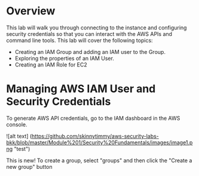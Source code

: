 
# Overview

This lab will walk you through connecting to the instance and configuring security credentials so that you can interact with the AWS APIs and command line tools.  This lab will cover the following topics:
* Creating an IAM Group and adding an IAM user to the Group.
* Exploring the properties of an IAM User.
* Creating an IAM Role for EC2

# Managing AWS IAM User and Security Credentials

To generate AWS API credentials, go to the IAM dashboard in the AWS console.

![alt text] (https://github.com/skinnytimmy/aws-security-labs-bkk/blob/master/Module%201/Security%20Fundamentals/images/image1.png "test")

This is new! To create a group, select "groups" and then click the "Create a new group" button

<second pic>
